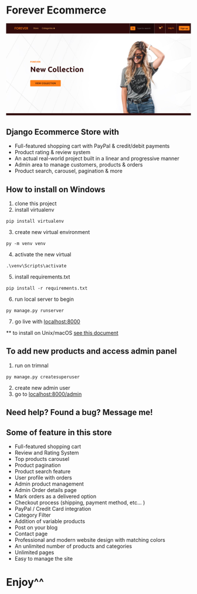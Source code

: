 
# Forever Ecommerce
![Forever](https://github.com/omarreda22/Forever/blob/main/static/Forever.PNG)

## Django Ecommerce Store with
- Full-featured shopping cart with PayPal & credit/debit payments
- Product rating & review system
- An actual real-world project built in a linear and progressive manner
- Admin area to manage customers, products & orders
- Product search, carousel, pagination & more

## How to install on Windows
1. clone this project
2. install virtualenv
```
pip install virtualenv
```
3. create new virtual environment
```
py -m venv venv
```
4. activate the new virtual
```
.\venv\Scripts\activate
```
5. install requirements.txt
```
pip install -r requirements.txt
```
6. run local server to begin
 ```
 py manage.py runserver
 ```
 7. go live with [localhost:8000](http://localhost:8000/)
 
 ** to install on Unix/macOS  [see this document](https://packaging.python.org/en/latest/guides/installing-using-pip-and-virtual-environments)
 
 
 
 ## To add new products and access admin panel 
 1. run on trimnal 
 ```
 py manage.py createsuperuser
 ```
 2. create new admin user
 2. go to [localhost:8000/admin](http://localhost:8000/admin)


## Need help? Found a bug? Message me!

## Some of feature in this store

- Full-featured shopping cart
- Review and Rating System
- Top products carousel
- Product pagination
- Product search feature
- User profile with orders
- Admin product management
- Admin Order details page
- Mark orders as a delivered option
- Checkout process (shipping, payment method, etc... )
- PayPal / Credit Card integration
- Category Filter
- Addition of variable products    
- Post on your blog
- Contact page
- Professional and modern website design with matching colors
- An unlimited number of products and categories
- Unlimited pages 
- Easy to manage the site


# Enjoy^^
